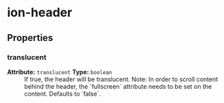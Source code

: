 ---
---
# ion-header



<h2>Properties</h2> 

<dl>
<dt>
<h3>translucent</h3> 
<strong>Attribute:</strong>  <code>translucent</code>
<strong>Type:</strong> <code>boolean</code>
</dt>
<dd>If true, the header will be translucent.
Note: In order to scroll content behind the header, the `fullscreen`
attribute needs to be set on the content.
Defaults to `false`.</dd>

</dl>


